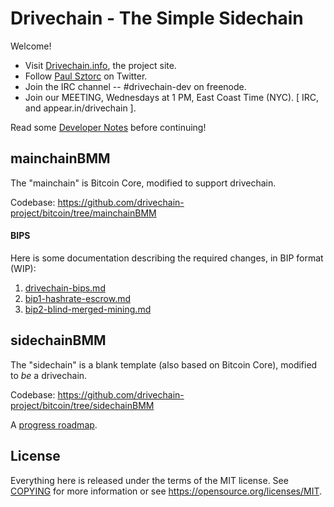 Drivechain - The Simple Sidechain 
===================================

Welcome!

* Visit [Drivechain.info](http://www.drivechain.info/), the project site.
* Follow [Paul Sztorc](https://twitter.com/Truthcoin) on Twitter.
* Join the IRC channel -- #drivechain-dev on freenode.
* Join our MEETING, Wednesdays at 1 PM, East Coast Time (NYC). [ IRC, and appear.in/drivechain ].


Read some [Developer Notes](https://github.com/drivechain-project/docs/blob/master/DeveloperNotes.md) before continuing!


mainchainBMM
--------------

The "mainchain" is Bitcoin Core, modified to support drivechain.

Codebase: https://github.com/drivechain-project/bitcoin/tree/mainchainBMM

#### BIPS 

Here is some documentation describing the required changes, in BIP format (WIP):

1. [drivechain-bips.md](https://github.com/drivechain-project/docs/blob/master/drivechain-bips.md)
2. [bip1-hashrate-escrow.md](https://github.com/drivechain-project/docs/blob/master/bip1-hashrate-escrow.md)
3. [bip2-blind-merged-mining.md](https://github.com/drivechain-project/docs/blob/master/bip2-blind-merged-mining.md)



sidechainBMM
--------------

The "sidechain" is a blank template (also based on Bitcoin Core), modified to *be* a drivechain.

Codebase: https://github.com/drivechain-project/bitcoin/tree/sidechainBMM

A [progress roadmap](https://github.com/drivechain-project/docs/blob/master/roadmap.md).



License
-------

Everything here is released under the terms of the MIT license. See [COPYING](COPYING) for more
information or see https://opensource.org/licenses/MIT.
